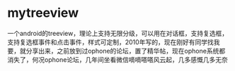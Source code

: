 # mytreeview
一个android的treeview，理论上支持无限分级，可以用在对话框，支持复选框，支持复选框事件和点击事件，样式可定制，2010年写的，现在刚好有同学找我要，就分享出来，之前放到过ophone的论坛，置了精华帖，现在ophone系统都消失了，何况ophone论坛，几年间坐看微信嘀嘀嗒嗒风云起，几多感慨几多无奈
